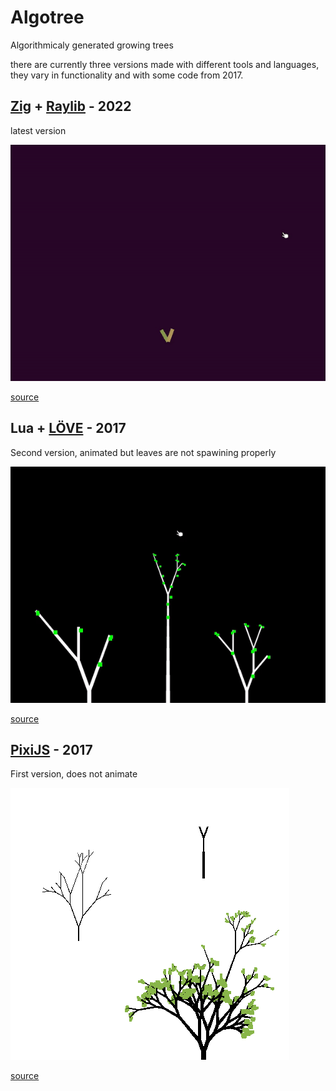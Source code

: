 # Algotree

Algorithmicaly generated growing trees

there are currently three versions made with different tools and languages, they vary in functionality and with some code from 2017.

## [Zig](https://ziglang.org/) + [Raylib](https://www.raylib.com/) - 2022
latest version

![](zig.gif)

[source](https://git.sr.ht/~wolfi/algotree-zig)

## Lua + [LÖVE](https://love2d.org/) - 2017
Second version, animated but leaves are not spawining properly

![](love2d.gif)

[source](https://git.sr.ht/~wolfi/algotree-love2d)

## [PixiJS](https://pixijs.com/) - 2017
First version, does not animate

![](pixijs.png)

[source](https://git.sr.ht/~wolfi/algotree-pixijs)
